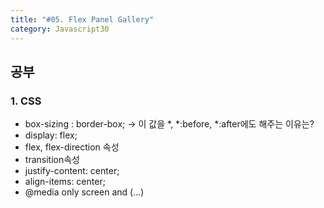 ```yaml
---
title: "#05. Flex Panel Gallery"
category: Javascript30
---
```



## 공부
### 1. CSS 
- box-sizing : border-box; -> 이 값을 *, *:before, *:after에도 해주는 이유는? 
- display: flex;
- flex, flex-direction 속성 
- transition속성
- justify-content: center;
- align-items: center;
- @media only screen and (...)






